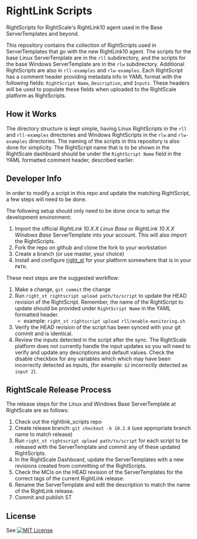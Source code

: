 RightLink Scripts
=================

RightScripts for RightScale's RightLink10 agent used in the Base ServerTemplates and beyond.

This repository contains the collection of RightScripts used in ServerTemplates that go with
the new RightLink10 agent. The scripts for the base Linux ServerTemplate are in the
`rll` subdirectory, and the scripts for the base Windows ServerTemplate are in the `rlw`
subdirectory. Additional RightScripts are also in `rll-examples` and `rlw-examples`.  Each
RightScript has a comment header providing metadata info in YAML format with the following
fields: `RightScript Name`, `Description`, and `Inputs`. These headers will be used
to populate these fields when uploaded to the RightScale platform as RightScripts.

How it Works
------------
The directory structure is kept simple, having Linux RightScripts in the `rll` and `rll-examples`
directories and Windows RightScripts in the `rlw` and `rlw-examples` directories.  The naming of
the scripts in this repository is also done for simplicity. The RightScript name that is to be
shown in the RightScale dashboard should be under the `RightScript Name` field in the YAML
formatted comment header, described earlier.

Developer Info
--------------
In order to modify a script in this repo and update the matching RightScript, a few steps will need
to be done.

The following setup should only need to be done once to setup the development environment:

1. Import the official _RightLink 10.X.X Linux Base_ or _RightLink 10.X.X Windows Base_ ServerTemplate into
   your account. This will also import the RightScripts.
2. Fork the repo on github and clone the fork to your workstation
3. Create a branch (or use master, your choice)
4. Install and configure [right_st](https://github.com/rightscale/right_st) for your platform somewhere that is in your
   `PATH`.

These next steps are the suggested workflow:

1. Make a change, `git commit` the change
2. Run `right_st rightscript upload path/to/script` to update the HEAD revision of the RightScript. Remember, the name
   of the RightScript to update should be provided under `RightScript Name` in the YAML formatted header.
   * example: `right_st rightscript upload rll/enable-monitoring.sh`
3. Verify the HEAD revision of the script has been synced with your git commit and is identical.
4. Review the inputs detected in the script after the sync. The RightScale platform does not currently handle
   the input updates so you will need to verify and update any descriptions and default values.  Check the disable
   checkbox for any variables which which may have been incorrectly detected as inputs, (for example: `$2`
   incorrectly detected as `input 2`).

RightScale Release Process
--------------------------
The release steps for the Linux and Windows Base ServerTemplate at RightScale are as follows:

1. Check out the rightlink_scripts repo
2. Create release branch: `git checkout -b 10.2.0` (use appropriate branch name to match release)
3. Run `right_st rightscript upload path/to/script` for each script to be released with the ServerTemplate and commit
   any of these updated RightScripts.
4. In the RightScale Dashboard, update the ServerTemplates with a new revisions created from committing of the
   RightScripts.
5. Check the MCIs on the HEAD revision of the ServerTemplates for the correct tags of the current RightLink release.
6. Rename the ServerTemplate and edit the description to match the name of the RightLink release.
7. Commit and publish ST

License
-------
See [![MIT License](http://img.shields.io/:license-mit-blue.svg)](LICENSE)
